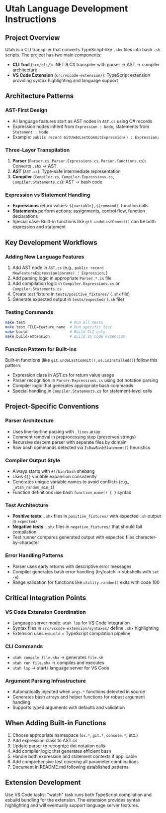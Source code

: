 # Utah Language Development Instructions

## Project Overview
Utah is a CLI transpiler that converts TypeScript-like `.shx` files into bash `.sh` scripts. The project has two main components:
- **CLI Tool** (`src/cli/`): .NET 9 C# transpiler with parser → AST → compiler architecture
- **VS Code Extension** (`src/vscode-extension/`): TypeScript extension providing syntax highlighting and language support

## Architecture Patterns

### AST-First Design
- All language features start as AST nodes in `AST.cs` using C# records
- Expression nodes inherit from `Expression : Node`, statements from `Statement : Node`
- Example: `public record GitUndoLastCommitExpression() : Expression;`

### Three-Layer Transpilation
1. **Parser** (`Parser.cs`, `Parser.Expressions.cs`, `Parser.Functions.cs`): Converts `.shx` → AST
2. **AST** (`AST.cs`): Type-safe intermediate representation
3. **Compiler** (`Compiler.cs`, `Compiler.Expressions.cs`, `Compiler.Statements.cs`): AST → bash code

### Expression vs Statement Handling
- **Expressions** return values: `${variable}`, `$(command)`, function calls
- **Statements** perform actions: assignments, control flow, function declarations
- Special case: Built-in functions like `git.undoLastCommit()` can be both expression and statement

## Key Development Workflows

### Adding New Language Features
1. Add AST node in `AST.cs` (e.g., `public record NewFeatureExpression(params) : Expression;`)
2. Add parsing logic in appropriate `Parser.*.cs` file
3. Add compilation logic in `Compiler.Expressions.cs` or `Compiler.Statements.cs`
4. Create test fixture in `tests/positive_fixtures/` (`.shx` file)
5. Generate expected output in `tests/expected/` (`.sh` file)

### Testing Commands
```bash
make test                    # Run all tests
make test FILE=feature_name  # Run specific test
make build                   # Build CLI only
make build-extension         # Build VS Code extension
```

### Function Pattern for Built-ins
Built-in functions (like `git.undoLastCommit()`, `os.isInstalled()`) follow this pattern:
- Expression class in AST.cs for return value usage
- Parser recognition in `Parser.Expressions.cs` using dot notation parsing
- Compiler logic that generates appropriate bash commands
- Special handling in `Compiler.Statements.cs` for statement-level calls

## Project-Specific Conventions

### Parser Architecture
- Uses line-by-line parsing with `_lines` array
- Comment removal in preprocessing step (preserves strings)
- Recursive descent parser with separate files by domain
- Raw bash commands detected via `IsRawBashStatement()` heuristics

### Compiler Output Style
- Always starts with `#!/bin/bash` shebang
- Uses `${}` variable expansion consistently
- Generates unique variable names to avoid conflicts (e.g., `_utah_random_min_1`)
- Function definitions use bash `function_name() { }` syntax

### Test Architecture
- **Positive tests**: `.shx` files in `positive_fixtures/` with expected `.sh` output in `expected/`
- **Negative tests**: `.shx` files in `negative_fixtures/` that should fail compilation
- Test runner compares generated output with expected files character-by-character

### Error Handling Patterns
- Parser uses early returns with descriptive error messages
- Compiler generates bash error handling (try/catch → subshells with `set -e`)
- Range validation for functions like `utility.random()` exits with code 100

## Critical Integration Points

### VS Code Extension Coordination
- Language server mode: `utah lsp` for VS Code integration
- Syntax files in `src/vscode-extension/syntaxes/` define `.shx` highlighting
- Extension uses `esbuild` + TypeScript compilation pipeline

### CLI Commands
- `utah compile file.shx` → generates `file.sh`
- `utah run file.shx` → compiles and executes
- `utah lsp` → starts language server for VS Code

### Argument Parsing Infrastructure
- Automatically injected when `args.*` functions detected in source
- Generates bash arrays and helper functions for robust argument handling
- Supports typed arguments with defaults and validation

## When Adding Built-in Functions
1. Choose appropriate namespace (`os.*`, `git.*`, `console.*`, etc.)
2. Add expression class to AST.cs
3. Update parser to recognize dot notation calls
4. Add compiler logic that generates efficient bash
5. Handle both expression and statement contexts if applicable
6. Add comprehensive test covering all parameter combinations
7. Document in README.md following established patterns

## Extension Development
Use VS Code tasks: "watch" task runs both TypeScript compilation and esbuild bundling for the extension. The extension provides syntax highlighting and will eventually support language server features.
